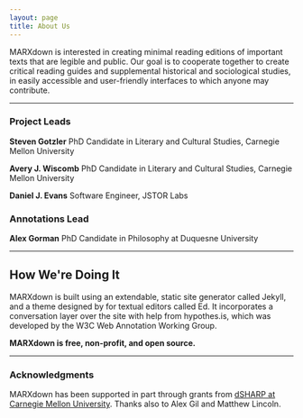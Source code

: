 ```yaml
---
layout: page
title: About Us
---
```


MARXdown is interested in creating minimal reading editions of important texts that are legible and public. Our goal is to cooperate together to create critical reading guides and supplemental historical and sociological studies, in easily accessible and user-friendly interfaces to which anyone may contribute.

* * *

### Project Leads

**Steven Gotzler** PhD Candidate in Literary and Cultural Studies, Carnegie Mellon University

**Avery J. Wiscomb** PhD Candidate in Literary and Cultural Studies, Carnegie Mellon University

**Daniel J. Evans** Software Engineer, JSTOR Labs

### Annotations Lead

**Alex Gorman** PhD Candidate in Philosophy at Duquesne University

* * *

##  How We're Doing It

MARXdown is built using an extendable, static site generator called Jekyll, and a theme designed by for textual editors called Ed. It incorporates a conversation layer over the site with help from hypothes.is, which was developed by the W3C Web Annotation Working Group.

**MARXdown is free, non-profit, and open source.**

* * *

### Acknowledgments

MARXdown has been supported in part through grants from [dSHARP at Carnegie Mellon University](http://dsharp.library.cmu.edu/). Thanks also to Alex Gil and Matthew Lincoln.

